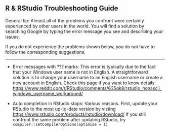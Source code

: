 ## R & RStudio Troubleshooting Guide

General tip: Almost all of the problems you confront were certainly experienced by other users in the world. You will find a solution by searching Google by typing the error message you see and describing your issues.

If you do not experience the problems shown below, you do not have to follow the corresponding suggestions.

---

* Error messages with ??? marks: This error is typically due to the fact that your Windows user name is not in English. A straightforward solution is to change your username to an English username or create a new account in English. Check this page if you want to know details: https://www.reddit.com/r/RStudio/comments/635qk8/rstudio_nonascii_windows_username_workaround/

* Auto completion in RStudio stops: Various reasons. First, update your RStudio to the most up-to-date version by visting https://www.rstudio.com/products/rstudio/download/ If you still confront the same problem after updating RStudio, try `compiler::setCompilerOptions(optimize = 1)`
